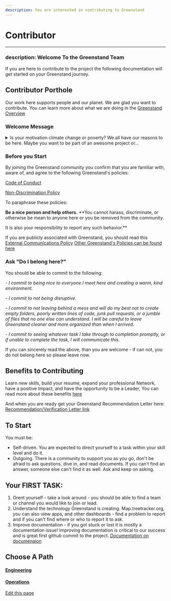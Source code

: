 ```yaml
---
description: You are interested in contributing to Greenstand
---
```


# Contributor

***

### description: Welcome To the Greenstand Team

If you are here to contribute to the project the following documentation will get started on your Greenstand journey.

## Contributor Porthole

Our work here supports people and our planet. We are glad you want to contribute. You can learn more about what we are doing in the [Greenstand Overview](https://docs.greenstand.org/overview)

### Welcome Message

<details>

<summary>Is your motivation climate change or poverty? We all have our reasons to be here. Maybe you want to be part of an awesome project or...</summary>

maybe you just got a ticket and owe community service. I can’t answer what brought you here - I can only speak for myself.

I once brought someone to a hospital. I wishing for a speedy recovery, saying goodbye, and still holding a warm hand when that stranger died. Thinking back, it leaves a good feeling knowing I’d done everything I could to help. I find it fulfilling to help people. It was good to be there as a stranger, as a friend in someone's last struggle. Making the world a better place brings me joy - it makes me feel good. It is painful and depressing to stand by and do nothing while people suffer and we collectively destroy our planet.

There are hundreds of millions of amazing people on our planet who live on less than I spend on a cup of coffee - they are caught in a perpetual struggle to find food. Basic education is not an option - healthcare is not a priority when you are starving. I've seen it. I've witnessed the plight of a single mother in rural Africa. I've seen the story of a single mom in Central and South America. I understand how our actions in the "developed world" drive climate change and make their lives, the poorest people's lives that much harder. It makes me angry - I cannot and will not stand by and do nothing.

For me, Greenstand is a social project. It’s answering the needs of the most powerful climate activists this planet has. If we support that woman in her struggle, she, together with her neighbors and millions of others like her, will clean our atmosphere; they will build the most effective climate solution possible - forests.

Regardless of why you are here, I am excited to welcome you to a growing and powerful community. We are on this planet together and we are not just standing by. We have a plan; we are making it happen. And we need you.

Thank you for joining.

_**Ezra Jay**_

**Executive Director**

</details>

### Before you Start

By joining the Greenstand community you confirm that you are familiar with, aware of, and agree to the following Greenstand's policies:

[Code of Conduct](https://drive.google.com/file/d/1y8l17FWt7uCeOSRhkOoznU8iOPquvxtK/view?usp=sharing)

[Non-Discrimination Policy](https://drive.google.com/file/d/1T9ZSzmWnRrzVYeXyOJ04GciXdPI6udNK/view?usp=sharing)

To paraphrase these policies:&#x20;

**Be a nice person and help others.** **You cannot harass, discriminate, or otherwise be mean to anyone here or you be removed from the community. 

It is also your responsibility to report any such behavior.**

If you are publicly associated with Greenstand, you should read this [External Communications Policy](https://drive.google.com/file/d/1Mdr8K\_JDAsf8gUAHkotoICGQqgP7WBo4/view) [Other Greenstand's Policies can be found here](https://drive.google.com/file/d/1XBqU8I5PW\_5aSHKXRXnjUPWc1bh8iroP/view?usp=sharing)

### Ask "Do I belong here?"

You should be able to commit to the following:

_- I commit to being nice to everyone I meet here and creating a warm, kind environment._

_- I commit to not being disruptive._

_- I commit to not leaving behind a mess and will do my best not to create empty folders, poorly written lines of code, junk pull requests, or a jumble of files that no one else can understand. I will be careful to leave Greenstand cleaner and more organized than when I arrived._

_- I commit to seeing whatever task I take through to completion promptly, or if unable to complete the task, I will communicate this._

If you can sincerely read the above, than you are welcome - if can not, you do not belong here so please leave now.

## Benefits to Contributing

Learn new skills, build your resume, expand your professional Network, have a positive Impact, and have the opportunity to be a Leader, You can read more about these benefits [here](https://docs.greenstand.org/operations-handbook/contributor-benefits)

And when you are ready get your Greenstand Recommendation Letter here: [Recommendation/Verification Letter link](https://drive.google.com/file/d/1VswhS3OctlDxZB58mkFErLawN\_ZS0V89/view?usp=sharing)

## To Start

You must be:

* Self-driven. You are expected to direct yourself to a task within your skill level and do it.
* Outgoing. There is a community to support you as you go, don't be afraid to ask questions, dive in, and read documents. If you can't find an answer, someone else can't find it as well. Ask and keep on asking.

## Your FIRST TASK:

1. Orent yourself - take a look around - you should be able to find a team or channel you would like to join or lead.
2. Understand the technology Greenstand is creating. Map.treetracker.org, you can also view apps, and other dashboards - find a problem to report and if you can't find where or who to report it to ask.
3. Improve documentation - if you got stuck or lost it is mostly a documentation issue! Improving documentation is critical to our success and is great first github commit to the project. [Documentation on documenaion](https://docs.greenstand.org/meta-documentation/how-to-contribute-documenation)

## Choose A Path

#### [Engineering](https://docs.greenstand.org/engineering/)

#### [Operations](https://docs.greenstand.org/operations-handbook/)

[Edit this page](https://github.com/Greenstand/greenstand-documentation/tree/main/general/overview/who-you-are/contributor)
